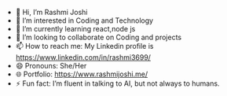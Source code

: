 
- 👋 Hi, I’m Rashmi Joshi
- 👀 I’m interested in Coding and Technology
- 🌱 I’m currently learning react,node js
- 👯 I’m looking to collaborate on Coding and projects
- 📫 How to reach me: My Linkedin profile is https://www.linkedin.com/in/rashmi3699/
- 😄 Pronouns: She/Her
- 🌐 Portfolio: https://www.rashmijoshi.me/
- ⚡ Fun fact: I’m fluent in talking to AI, but not always to humans.
  



                    
<!--
**Rashmijoshi18/Rashmijoshi18** is a ✨ _special_ ✨ repository because its `README.md` (this file) appears on your GitHub profile.

Here are some ideas to get you started:
  👋 Hi, I’m Rashmi Joshi
  👀 I’m interested in Coding and Technology
- 🌱 I’m currently learning react,node js
- 👯 I’m looking to collaborate on Coding and projects
- 📫 How to reach me: My Linkedin profile is https://www.linkedin.com/in/rashmi3699/
- 😄 Pronouns: She/Her
- ⚡ Fun fact: I’m fluent in talking to AI, but not always to humans.

